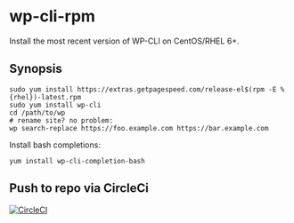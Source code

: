 # wp-cli-rpm

Install the most recent version of WP-CLI on CentOS/RHEL 6+.

## Synopsis

    sudo yum install https://extras.getpagespeed.com/release-el$(rpm -E %{rhel})-latest.rpm
    sudo yum install wp-cli
    cd /path/to/wp
    # rename site? no problem:
    wp search-replace https://foo.example.com https://bar.example.com

Install bash completions:

    yum install wp-cli-completion-bash

## Push to repo via CircleCi

[![CircleCI](https://circleci.com/gh/GetPageSpeed/wp-cli-rpm.svg?style=svg)](https://circleci.com/gh/GetPageSpeed/wp-cli-rpm)



